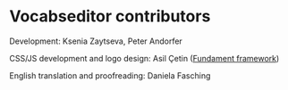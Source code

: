 Vocabseditor contributors
============================================

Development: Ksenia Zaytseva, Peter Andorfer

CSS/JS development and logo design: Asil Çetin ([Fundament framework](https://fundament.acdh.oeaw.ac.at/))

English translation and proofreading: Daniela Fasching
